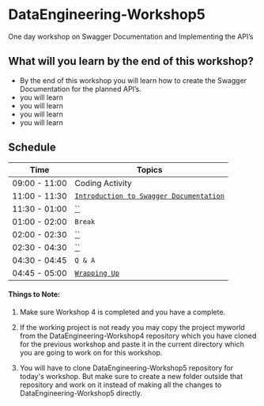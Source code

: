# DataEngineering-Workshop5

One day workshop on Swagger Documentation and Implementing the API’s

## What will you learn by the end of this workshop?
- By the end of this workshop you will learn how to create the Swagger Documentation for the planned API’s.
- you will learn
- you will learn
- you will learn
- you will learn

## Schedule
| Time          | Topics
|---------------|-------
| 09:00 - 11:00 |  Coding Activity
| 11:00 - 11:30 |  [`Introduction to Swagger Documentation`](docs/swagger_introduction.md)
| 11:30 - 01:00 |  [``](docs/)
| 01:00 - 02:00 |  `Break`
| 02:00 - 02:30 |  [``](docs/)
| 02:30 - 04:30 |  [``](docs/)
| 04:30 - 04:45 |  `Q & A`
| 04:45 - 05:00 |  [`Wrapping Up`](/docs/)


#### Things to Note:

1. Make sure Workshop 4 is completed and you have a complete.

2. If the working project is not ready you may copy the project myworld from the DataEngineering-Workshop4 repository which you have cloned for the previous workshop
and paste it in the current directory which you are going to work on for this workshop.
   
3. You will have to clone DataEngineering-Workshop5 repository for today's workshop. But make sure to create a new folder outside that repository and work on it instead of 
making all the changes to DataEngineering-Workshop5 directly.

